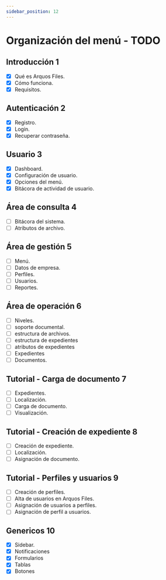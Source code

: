 ```yaml
---
sidebar_position: 12
---
```


# Organización del menú - TODO

## Introducción 1

- [x] Qué es Arquos Files.
- [x] Cómo funciona.
- [x] Requisitos.

## Autenticación 2

- [x] Registro.
- [x] Login.
- [x] Recuperar contraseña.

## Usuario 3

- [x] Dashboard.
- [x] Configuración de usuario.
- [x] Opciones del menú.
- [x] Bitácora de actividad de usuario.

## Área de consulta 4

- [ ] Bitácora del sistema.
- [ ] Atributos de archivo.

## Área de gestión 5

- [ ] Menú.
- [ ] Datos de empresa.
- [ ] Perfiles.
- [ ] Usuarios.
- [ ] Reportes.

## Área de operación 6

- [ ] Niveles.
- [ ] soporte documental.
- [ ] estructura de archivos.
- [ ] estructura de expedientes
- [ ] atributos de expedientes
- [ ] Expedientes
- [ ] Documentos.

## Tutorial - Carga de documento 7

- [ ] Expedientes.
- [ ] Localización.
- [ ] Carga de documento.
- [ ] Visualización.

## Tutorial - Creación de expediente 8

- [ ] Creación de expediente.
- [ ] Localización.
- [ ] Asignación de documento.

## Tutorial - Perfiles y usuarios 9

- [ ] Creación de perfiles.
- [ ] Alta de usuarios en Arquos Files.
- [ ] Asignación de usuarios a perfiles.
- [ ] Asignación de perfil a usuarios.

## Genericos 10

- [x] Sidebar.
- [x] Notificaciones
- [x] Formularios
- [x] Tablas
- [x] Botones
